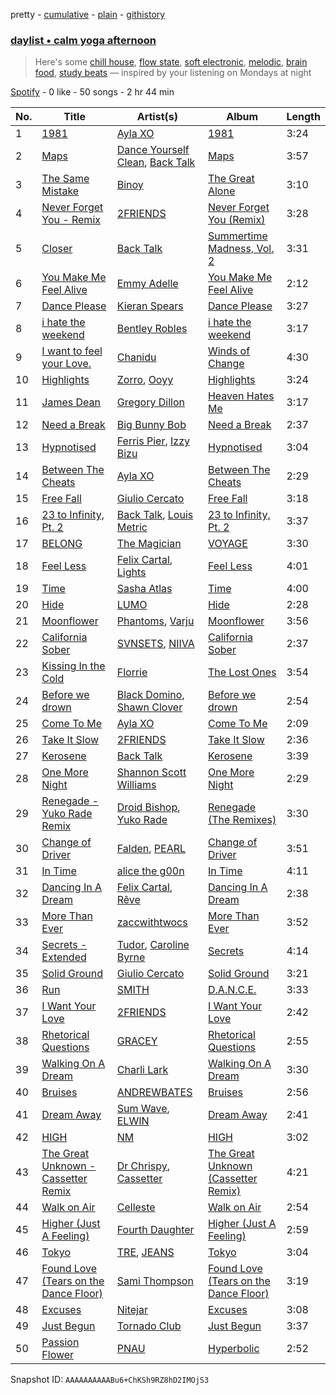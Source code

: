 pretty - [cumulative](/playlists/cumulative/37i9dQZF1EP6YuccBxUcC1.md) - [plain](/playlists/plain/37i9dQZF1EP6YuccBxUcC1) - [githistory](https://github.githistory.xyz/mdn522/spotify-playlist-archive/blob/main/playlists/plain/37i9dQZF1EP6YuccBxUcC1)

### [daylist • calm yoga afternoon](https://open.spotify.com/playlist/37i9dQZF1EP6YuccBxUcC1)

> Here's some <a href="spotify:playlist:37i9dQZF1EIdtA1IkngoSY">chill house</a>, <a href="spotify:playlist:37i9dQZF1EIei4c21DxVxs">flow state</a>, <a href="spotify:playlist:37i9dQZF1EIefmWnPgIged">soft electronic</a>, <a href="spotify:playlist:37i9dQZF1EIdfQgwgP0wD4">melodic</a>, <a href="spotify:playlist:37i9dQZF1EIgHkIhD32HTQ">brain food</a>, <a href="spotify:playlist:37i9dQZF1EIgch0JmevOFV">study beats</a> — inspired by your listening on Mondays at night

[Spotify](https://open.spotify.com/user/spotify) - 0 like - 50 songs - 2 hr 44 min

| No. | Title | Artist(s) | Album | Length |
|---|---|---|---|---|
| 1 | [1981](https://open.spotify.com/track/0eBT8190UYEFyi5mpcYAjD) | [Ayla XO](https://open.spotify.com/artist/281khodtoE3otopIH6zXRd) | [1981](https://open.spotify.com/album/6O4BOFvvskyp1Boqcs9KdN) | 3:24 |
| 2 | [Maps](https://open.spotify.com/track/66OcN4nxHShR8RuM74opxF) | [Dance Yourself Clean](https://open.spotify.com/artist/6Cj1snEd81rwhRQgFormQc), [Back Talk](https://open.spotify.com/artist/7rTfJoe4FkV7lkbS83vNdF) | [Maps](https://open.spotify.com/album/365WCJMNZYIdREzVIYCSPd) | 3:57 |
| 3 | [The Same Mistake](https://open.spotify.com/track/1HvycraMdgxj3DbieMFe7T) | [Binoy](https://open.spotify.com/artist/4Ex31uB8b0dXDzSgyrVCgr) | [The Great Alone](https://open.spotify.com/album/3EZunt9sQQCVpYgpURgqkL) | 3:10 |
| 4 | [Never Forget You \- Remix](https://open.spotify.com/track/5NbRb1MQ2fVAyGWwPFOEme) | [2FRIENDS](https://open.spotify.com/artist/0RJZPLRwZxN9yEuqrc5JFN) | [Never Forget You \(Remix\)](https://open.spotify.com/album/2SXWEXbxUcZ34NB9MumKiA) | 3:28 |
| 5 | [Closer](https://open.spotify.com/track/14FBitMahf2tCem656GLGX) | [Back Talk](https://open.spotify.com/artist/7rTfJoe4FkV7lkbS83vNdF) | [Summertime Madness, Vol\. 2](https://open.spotify.com/album/3iPYtylzY93IlL5JrARnUO) | 3:31 |
| 6 | [You Make Me Feel Alive](https://open.spotify.com/track/3ews2EjhcBpc6T66IfEaKZ) | [Emmy Adelle](https://open.spotify.com/artist/6wYMMrkpIsZle8uBBR8pVv) | [You Make Me Feel Alive](https://open.spotify.com/album/09Aww5IY2b1AQ42A5IJsbH) | 2:12 |
| 7 | [Dance Please](https://open.spotify.com/track/4w5yPvYt8DDScnbIeMSDx2) | [Kieran Spears](https://open.spotify.com/artist/4yKqIok4jsYSXoZK9YZ0Or) | [Dance Please](https://open.spotify.com/album/4a2yAeTbKtfYJ1uG0PLYvV) | 3:27 |
| 8 | [i hate the weekend](https://open.spotify.com/track/4LnInpuiy9cXeB2ttxtzlF) | [Bentley Robles](https://open.spotify.com/artist/2LOSfMfEVu8XgmHqwuixWT) | [i hate the weekend](https://open.spotify.com/album/4AfnsOJmGVp2kGnHI29Gz4) | 3:17 |
| 9 | [I want to feel your Love.](https://open.spotify.com/track/1nOmF0fG0SPZvpPqNGbZIk) | [Chanidu](https://open.spotify.com/artist/2CaxmqQwziSBeaZ9CTwAb5) | [Winds of Change](https://open.spotify.com/album/6JFWMZKUZlHOV7Fz8x1ng7) | 4:30 |
| 10 | [Highlights](https://open.spotify.com/track/65WLQk6JqvgM2gs5Nh2D8i) | [Zorro](https://open.spotify.com/artist/1RrZDKz5tA9AWiVzXGWEBY), [Ooyy](https://open.spotify.com/artist/0xe3AMjZeR6z3g4O6Vppjq) | [Highlights](https://open.spotify.com/album/5dXM1oVWJwBptWBLTiWXPT) | 3:24 |
| 11 | [James Dean](https://open.spotify.com/track/5FDoJEgxjIG4i7Ha9fw5Cr) | [Gregory Dillon](https://open.spotify.com/artist/2Tn88QCFtNhPRnqzwYtrP1) | [Heaven Hates Me](https://open.spotify.com/album/3uATmakAT4EJn3dev5eE1U) | 3:17 |
| 12 | [Need a Break](https://open.spotify.com/track/1ARj0lQYmdiinfAYkKGOoC) | [Big Bunny Bob](https://open.spotify.com/artist/0y6JukYQjnKQcvRltOWUQ9) | [Need a Break](https://open.spotify.com/album/3cjc7z8Z1wnCKHjIYbfFMO) | 2:37 |
| 13 | [Hypnotised](https://open.spotify.com/track/5insbzHo44Rs9VuyocjmKw) | [Ferris Pier](https://open.spotify.com/artist/3PrjxwAe7Zn1cKf76CRRWt), [Izzy Bizu](https://open.spotify.com/artist/6b5YOgXIliAozdo49vUCJQ) | [Hypnotised](https://open.spotify.com/album/5Dt2lpmVa8MtLPdLn2NbAU) | 3:04 |
| 14 | [Between The Cheats](https://open.spotify.com/track/6tYQvwTbIemJsbNpjenG9m) | [Ayla XO](https://open.spotify.com/artist/281khodtoE3otopIH6zXRd) | [Between The Cheats](https://open.spotify.com/album/7JR33k4wY8M5M93ZaGYD19) | 2:29 |
| 15 | [Free Fall](https://open.spotify.com/track/580vda3yZZFdvsmsVd1x3T) | [Giulio Cercato](https://open.spotify.com/artist/4OG7H62vBbYXcQeHCUPsYm) | [Free Fall](https://open.spotify.com/album/54BCzoIdKjFr8MZXuyUzNE) | 3:18 |
| 16 | [23 to Infinity, Pt\. 2](https://open.spotify.com/track/3HSB0X2LGMfmhMtBly8KOE) | [Back Talk](https://open.spotify.com/artist/7rTfJoe4FkV7lkbS83vNdF), [Louis Metric](https://open.spotify.com/artist/6OEFZ8w0FwbYxb9BEOqtLS) | [23 to Infinity, Pt\. 2](https://open.spotify.com/album/5AaG1wxgbZBqvbW5IDrENt) | 3:37 |
| 17 | [BELONG](https://open.spotify.com/track/0rjxooqPnJLJ1izIpPd7s9) | [The Magician](https://open.spotify.com/artist/4WUGQykLBGFfsl0Qjl6TDM) | [VOYAGE](https://open.spotify.com/album/1vxNZBtADNXGZ0RaviA4Ei) | 3:30 |
| 18 | [Feel Less](https://open.spotify.com/track/0uEOOlUaUT2bC2a3anIVjG) | [Felix Cartal](https://open.spotify.com/artist/6roDXEmZ6AARdOUv6x5U2v), [Lights](https://open.spotify.com/artist/5pdyjBIaY5o1yOyexGIUc6) | [Feel Less](https://open.spotify.com/album/14AAzYmdbb8x9s3i4H3dL6) | 4:01 |
| 19 | [Time](https://open.spotify.com/track/1SdL3bkmPoaGELvRF5jxoo) | [Sasha Atlas](https://open.spotify.com/artist/4sMY16hK4pG5GimAezX6jq) | [Time](https://open.spotify.com/album/54h3x3PcV40B2XB2nFFm3Z) | 4:00 |
| 20 | [Hide](https://open.spotify.com/track/3EKqoed2eBKaYfvh0Yzf2Y) | [LUMO](https://open.spotify.com/artist/5SkfvbvAFQpG5kMtPrSjPy) | [Hide](https://open.spotify.com/album/7oRGQXmH7CGfnppN7bqYWX) | 2:28 |
| 21 | [Moonflower](https://open.spotify.com/track/2QKuJHXxGIsVlP5cm7AG7q) | [Phantoms](https://open.spotify.com/artist/1bJJlRHoc1UVeqzxcrPLIw), [Varju](https://open.spotify.com/artist/5uCNbWBRebH8Si8AzJ5gIT) | [Moonflower](https://open.spotify.com/album/2OMchuGnH8kJAw4rNtDV2L) | 3:56 |
| 22 | [California Sober](https://open.spotify.com/track/5p4RAsQQwGX9dRws22zQwR) | [SVNSETS](https://open.spotify.com/artist/6w9Xp3JyuJcHJ6C4ywTH4s), [NIIVA](https://open.spotify.com/artist/0viMvQMmt8vK3TO2TAkbz1) | [California Sober](https://open.spotify.com/album/2Snj8w4s5vSgKCbZimCAQB) | 2:37 |
| 23 | [Kissing In the Cold](https://open.spotify.com/track/61CTVokB7PPa8cZ1aqDwhl) | [Florrie](https://open.spotify.com/artist/2fkmfYw1KeOiDLA6MHDwU8) | [The Lost Ones](https://open.spotify.com/album/67vln5FBToyFmc5IML4aSm) | 3:54 |
| 24 | [Before we drown](https://open.spotify.com/track/3cxahvqkfsJZ650WcwBaBI) | [Black Domino](https://open.spotify.com/artist/6BDngwe9dcvrkw4ex9cqsb), [Shawn Clover](https://open.spotify.com/artist/2aGCjCxs8Te8l8I4O8yDXo) | [Before we drown](https://open.spotify.com/album/6VDfNMdzObITZxle2Nc7Ko) | 2:54 |
| 25 | [Come To Me](https://open.spotify.com/track/1efxc8VW17am4G6Q9QYNPz) | [Ayla XO](https://open.spotify.com/artist/281khodtoE3otopIH6zXRd) | [Come To Me](https://open.spotify.com/album/5P1Qk2sagPF2iyc9oTarI5) | 2:09 |
| 26 | [Take It Slow](https://open.spotify.com/track/2hsllFof8naHaDvSUVj8gV) | [2FRIENDS](https://open.spotify.com/artist/0RJZPLRwZxN9yEuqrc5JFN) | [Take It Slow](https://open.spotify.com/album/0UPRHgjJWnWwlbTqF4e5DY) | 2:36 |
| 27 | [Kerosene](https://open.spotify.com/track/7J93SxPfYnnV8OFlibqn9l) | [Back Talk](https://open.spotify.com/artist/7rTfJoe4FkV7lkbS83vNdF) | [Kerosene](https://open.spotify.com/album/7LrxaF7J0hccPDtKl0FMhW) | 3:39 |
| 28 | [One More Night](https://open.spotify.com/track/1iERyBXK368NtKCCoJllDF) | [Shannon Scott Williams](https://open.spotify.com/artist/0dV7S8JA5OhxYHUC7pMwnP) | [One More Night](https://open.spotify.com/album/1G2JncQ7lPIY3ULht9atgh) | 2:29 |
| 29 | [Renegade \- Yuko Rade Remix](https://open.spotify.com/track/6iJwX0mFrYKzWTj8F80v4g) | [Droid Bishop](https://open.spotify.com/artist/0HPVHsbV2yIYPp2Pk4kdHe), [Yuko Rade](https://open.spotify.com/artist/2zOKp6zMsB9xnixV3nQYRa) | [Renegade \(The Remixes\)](https://open.spotify.com/album/1tXh9jtLQr3f3PATENhSTq) | 3:30 |
| 30 | [Change of Driver](https://open.spotify.com/track/61J1SikiocG2bFnyQDWM9x) | [Falden](https://open.spotify.com/artist/6O5LAkus9iGG1vvMGu5mDo), [PEARL](https://open.spotify.com/artist/6hZgNWpmI3Ti681I6IPEvW) | [Change of Driver](https://open.spotify.com/album/1eOiRwEPNOmeENq1PEy5ia) | 3:51 |
| 31 | [In Time](https://open.spotify.com/track/0dexUQLbAW41nHn7YS9SPX) | [alice the g00n](https://open.spotify.com/artist/2QtRH9EkOZyCOf1PReXFjz) | [In Time](https://open.spotify.com/album/5ybpxoV7d9SMTKD6tWEPjM) | 4:11 |
| 32 | [Dancing In A Dream](https://open.spotify.com/track/0cuT0PRfkUNgSefAiy19FG) | [Felix Cartal](https://open.spotify.com/artist/6roDXEmZ6AARdOUv6x5U2v), [Rêve](https://open.spotify.com/artist/06vEAqcicwoSBw85e8biJx) | [Dancing In A Dream](https://open.spotify.com/album/0sj1PJTkUkIA3V2a98whYB) | 2:38 |
| 33 | [More Than Ever](https://open.spotify.com/track/0cjIaqH8IVdS04HDH3CCPQ) | [zaccwithtwocs](https://open.spotify.com/artist/2MggjOZ0tl4HpLiAMPj5ri) | [More Than Ever](https://open.spotify.com/album/3c9poFJYj6uqfK8zeiKkPg) | 3:52 |
| 34 | [Secrets \- Extended](https://open.spotify.com/track/3yRWjxoXNcvSCXb9iJGbUn) | [Tudor](https://open.spotify.com/artist/6YPmhC6xckfcUiw4undxAb), [Caroline Byrne](https://open.spotify.com/artist/2tVd9Bpt5Li9UsmKwhJ1nG) | [Secrets](https://open.spotify.com/album/3a581sY3CEIpRmVAgs0f0r) | 4:14 |
| 35 | [Solid Ground](https://open.spotify.com/track/5AfQmIW0HV5FeibFEyHDn8) | [Giulio Cercato](https://open.spotify.com/artist/4OG7H62vBbYXcQeHCUPsYm) | [Solid Ground](https://open.spotify.com/album/4T98O5r14DVZnJBiUHnp38) | 3:21 |
| 36 | [Run](https://open.spotify.com/track/2TseGeigW2clRTftEYsacR) | [SMITH](https://open.spotify.com/artist/4XOIQF9cT5At4H0qcjhVL7) | [D.A.N.C.E.](https://open.spotify.com/album/28xZzgfXxvgiY7ZZFBB7JN) | 3:33 |
| 37 | [I Want Your Love](https://open.spotify.com/track/6tS66rNQaQaOpjpEtV3Qed) | [2FRIENDS](https://open.spotify.com/artist/0RJZPLRwZxN9yEuqrc5JFN) | [I Want Your Love](https://open.spotify.com/album/1f0tA1EUTEEen4YUX3vJi4) | 2:42 |
| 38 | [Rhetorical Questions](https://open.spotify.com/track/4QR8axjkh9dPhey4BxOdpE) | [GRACEY](https://open.spotify.com/artist/7xBGi7Eign0fX7jGQj5KlJ) | [Rhetorical Questions](https://open.spotify.com/album/3j4QdU7FlRNF7eXJTJKUS7) | 2:55 |
| 39 | [Walking On A Dream](https://open.spotify.com/track/6784iJD3455o6obFwba7Dm) | [Charli Lark](https://open.spotify.com/artist/2ogA7pzFS0IT6Q5yWtFLPd) | [Walking On A Dream](https://open.spotify.com/album/2zz8yLqoGtKb5a4QVXaPrl) | 3:30 |
| 40 | [Bruises](https://open.spotify.com/track/5XkmPFTtMFwu8RKKxxxsyS) | [ANDREWBATES](https://open.spotify.com/artist/57okaNCSgssYD2PwiE0yQv) | [Bruises](https://open.spotify.com/album/76jGKVkxWtkqL4byXp81fi) | 2:56 |
| 41 | [Dream Away](https://open.spotify.com/track/5ZUbeKyzvlgctXAqEaL54T) | [Sum Wave](https://open.spotify.com/artist/0bfdnPaHczaQt6tYe8J4Ci), [ELWIN](https://open.spotify.com/artist/10S05PcIDD0jYe0GTS1272) | [Dream Away](https://open.spotify.com/album/7K77d67mttifQvbieMYg9E) | 2:41 |
| 42 | [HIGH](https://open.spotify.com/track/5FjjKltwtkBaQpTXuBpuMc) | [NM](https://open.spotify.com/artist/6DSuRHXUb51grra5uWPI6d) | [HIGH](https://open.spotify.com/album/4ZL8KGIATfP0fgW7pm6tJD) | 3:02 |
| 43 | [The Great Unknown \- Cassetter Remix](https://open.spotify.com/track/261pyHS9eECMSbnXYd3AdD) | [Dr Chrispy](https://open.spotify.com/artist/0LNNjXc8PMvMql8WcfPWpy), [Cassetter](https://open.spotify.com/artist/6rzOP8pWzUuXlniCGCtrcE) | [The Great Unknown \(Cassetter Remix\)](https://open.spotify.com/album/7i3MZF3FZQMslZX0HWnXjW) | 4:21 |
| 44 | [Walk on Air](https://open.spotify.com/track/2xWgHG96hft3MrTZNzcWTf) | [Celleste](https://open.spotify.com/artist/3tM3LCbkwu6JuDgLyPzMiE) | [Walk on Air](https://open.spotify.com/album/2LGPXiguu3pN6RttpTAKeZ) | 2:54 |
| 45 | [Higher \(Just A Feeling\)](https://open.spotify.com/track/6iTmmUBoJkDndxMuPvFPPJ) | [Fourth Daughter](https://open.spotify.com/artist/39tnRWNqVYGhzm1SipX6cA) | [Higher \(Just A Feeling\)](https://open.spotify.com/album/09MaSoqQAVoEdX9G0rniCT) | 2:59 |
| 46 | [Tokyo](https://open.spotify.com/track/1zFrdAIrmNqkia27C1fWqE) | [TRE](https://open.spotify.com/artist/6v7EqgcUdy2NR48iflzHgK), [JEANS](https://open.spotify.com/artist/5TDZkWlv0QtAQa2gy4SpC2) | [Tokyo](https://open.spotify.com/album/18JZZ665EficG9TmUatBK3) | 3:04 |
| 47 | [Found Love \(Tears on the Dance Floor\)](https://open.spotify.com/track/2lG6jidZjwqZKtSWSoFQtp) | [Sami Thompson](https://open.spotify.com/artist/0XQpkxtqLdctPH3Z0Jn1dv) | [Found Love \(Tears on the Dance Floor\)](https://open.spotify.com/album/7JAqhhedgTt3BmG7SchMgL) | 3:19 |
| 48 | [Excuses](https://open.spotify.com/track/2x42bxZxMXlp2gKu509Kwq) | [Nitejar](https://open.spotify.com/artist/0QbZVC4rCr7XirZrRfZGPr) | [Excuses](https://open.spotify.com/album/3GA2WfGmrdPeMC5Ufaf2g7) | 3:08 |
| 49 | [Just Begun](https://open.spotify.com/track/6hb842ueBBNX0Pw6cwZsgc) | [Tornado Club](https://open.spotify.com/artist/5nLy3XRESMbvo6XguDGES3) | [Just Begun](https://open.spotify.com/album/3eXq6k5WwJcsjtOqmlgogT) | 3:37 |
| 50 | [Passion Flower](https://open.spotify.com/track/6b6Yhky2frBn5W3hVtHxSL) | [PNAU](https://open.spotify.com/artist/6n28c9qs9hNGriNa72b26u) | [Hyperbolic](https://open.spotify.com/album/4BAVhpH8KMzD5cqlGmS3Db) | 2:52 |

Snapshot ID: `AAAAAAAAAABu6+ChKSh9RZ8hD2IMOjS3`

